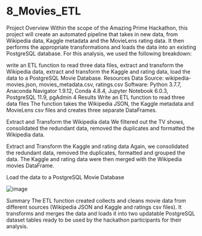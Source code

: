# 8_Movies_ETL

Project Overview
Within the scope of the Amazing Prime Hackathon, this project will create an automated pipeline that takes in new data, from Wikipedia data, Kaggle metadata and the MovieLens rating data. It then performs the appropriate transformations and loads the data into an existing PostgreSQL database.
For this analysis, we used the following breakdown:

write an ETL function to read three data files,
extract and transform the Wikipedia data,
extract and transform the Kaggle and rating data,
load the data to a PostgreSQL Movie Database.
Resources
Data Source: wikipedia-movies.json, movies_metadata.csv, ratings.csv
Software: Python 3.7.7, Anaconda Navigator 1.9.12, Conda 4.8.4, Jupyter Notebook 6.0.3, PostgreSQL 11.9, pgAdmin 4
Results
Write an ETL function to read three data files
The function takes the Wikipedia JSON, the Kaggle metadata and MovieLens csv files and creates three separate DataFrames.

Extract and Transform the Wikipedia data
We filtered out the TV shows, consolidated the redundant data, removed the duplicates and formatted the Wikipedia data.

Extract and Transform the Kaggle and rating data
Again, we consolidated the redundant data, removed the duplicates, formatted and grouped the data.
The Kaggle and rating data were then merged with the Wikipedia movies DataFrame.

Load the data to a PostgreSQL Movie Database

![image](https://user-images.githubusercontent.com/89699219/143727606-f3134d22-b787-444a-93d9-f111788609d9.png)





Summary
The ETL function created collects and cleans movie data from different sources (Wikipedia JSON and Kaggle and ratings csv files). It transforms and merges the data and loads it into two updatable PostgreSQL dataset tables ready to be used by the hackathon participants for their analysis.
